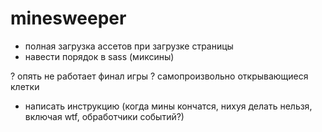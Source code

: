 # minesweeper

- полная загрузка ассетов при загрузке страницы
- навести порядок в sass (миксины)

? опять не работает финал игры
? самопроизвольно открывающиеся клетки

- написать инструкцию (когда мины кончатся, нихуя делать нельзя, включая wtf, обработчики событий?)